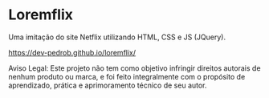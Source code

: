 # Loremflix
Uma imitação do site Netflix utilizando HTML, CSS e JS (JQuery).


https://dev-pedrob.github.io/loremflix/


Aviso Legal: Este projeto não tem como objetivo infringir direitos autorais de nenhum produto ou marca, e foi feito integralmente com o propósito de aprendizado, prática e aprimoramento técnico de seu autor.
